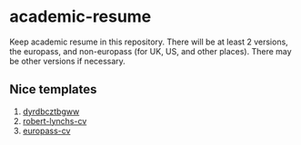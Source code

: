 # academic-resume
Keep academic resume in this repository. There will be at least 2 versions, the europass, and  non-europass (for UK, US, and other places). There may be other versions if necessary.

## Nice templates

1. [dyrdbcztbgww](https://www.overleaf.com/articles/resume/dyrdbcztbgww)
2. [robert-lynchs-cv](https://www.overleaf.com/articles/robert-lynchs-cv/rdghgrrzmczc)
3. [europass-cv](https://www.overleaf.com/latex/templates/europass-cv/kpcsxfcfvxhx)
